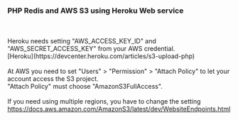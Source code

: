 <h3>PHP Redis and AWS S3 using Heroku Web service</h3><br/><br/>
Heroku needs setting "AWS_ACCESS_KEY_ID" and "AWS_SECRET_ACCESS_KEY" from your AWS credential.<br>
[Heroku](https://devcenter.heroku.com/articles/s3-upload-php)<br><br/>
At AWS you need to set "Users" > "Permission" > "Attach Policy" to let your account access the S3 project.<br>
"Attach Policy" must choose "AmazonS3FullAccess".<br><br/>
If you need using multiple regions, you have to change the setting<br>
<a href='https://docs.aws.amazon.com/AmazonS3/latest/dev/WebsiteEndpoints.html'>https://docs.aws.amazon.com/AmazonS3/latest/dev/WebsiteEndpoints.html</a>
